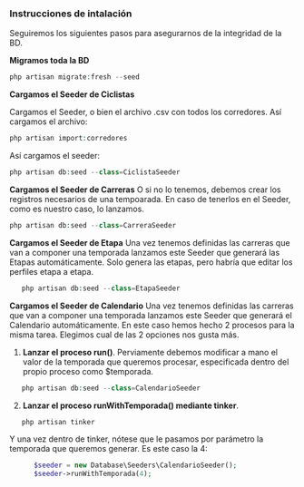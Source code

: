 ### Instrucciones de intalación

Seguiremos los siguientes pasos para asegurarnos de la integridad de la BD.

**Migramos toda la BD**

```php
php artisan migrate:fresh --seed
```

**Cargamos el Seeder de Ciclistas**

Cargamos el Seeder, o bien el archivo .csv con todos los corredores.
Así cargamos el archivo:
```php
php artisan import:corredores
```

Así cargamos el seeder:
```php
php artisan db:seed --class=CiclistaSeeder
```

**Cargamos el Seeder de Carreras**
O si no lo tenemos, debemos crear los registros necesarios de una tempoarada.
En caso de tenerlos en el Seeder, como es nuestro caso, lo lanzamos. 

```php
php artisan db:seed --class=CarreraSeeder
```

**Cargamos el Seeder de Etapa**
Una vez tenemos definidas las carreras que van a componer una temporada lanzamos este Seeder que generará las Etapas automáticamente.
Solo genera las etapas, pero habría que editar los perfiles etapa a etapa.

```php
   php artisan db:seed --class=EtapaSeeder
```

**Cargamos el Seeder de Calendario**
Una vez tenemos definidas las carreras que van a componer una temporada lanzamos este Seeder que generará el Calendario automáticamente.
En este caso hemos hecho 2 procesos para la misma tarea. Elegimos cual de las 2 opciones nos gusta más.

1. **Lanzar el proceso run()**. Perviamente debemos modificar a mano el valor de la temporada que queremos procesar, especificada dentro del propio proceso como $temporada.
```php
   php artisan db:seed --class=CalendarioSeeder
```

2. **Lanzar el proceso runWithTemporada() mediante tinker**.
```php
   php artisan tinker
```

Y una vez dentro de tinker, nótese que le pasamos por parámetro la temporada que queremos generar. Es este caso la 4:
```php
      $seeder = new Database\Seeders\CalendarioSeeder();
      $seeder->runWithTemporada(4);
```
